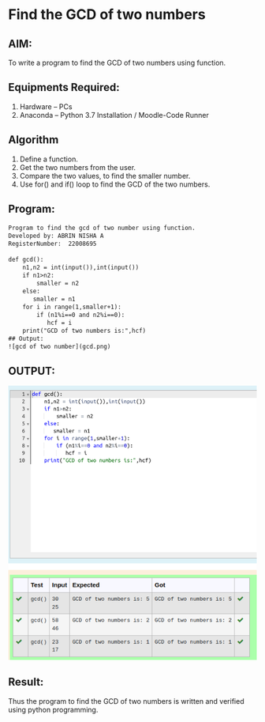 # Find the GCD of two numbers

## AIM:
To write a program to find the GCD of two numbers using function.

## Equipments Required:
1. Hardware – PCs
2. Anaconda – Python 3.7 Installation / Moodle-Code Runner

## Algorithm
1. Define a function.
2. Get the two numbers from the user.
3. Compare the two values, to find the smaller number.
4. Use for() and if() loop to find the GCD of the two numbers.

## Program:
```
Program to find the gcd of two number using function.
Developed by: ABRIN NISHA A
RegisterNumber:  22008695

def gcd():
    n1,n2 = int(input()),int(input())
    if n1>n2:
        smaller = n2
    else:
       smaller = n1
    for i in range(1,smaller+1):
        if (n1%i==0 and n2%i==0):
           hcf = i
    print("GCD of two numbers is:",hcf)
## Output:
![gcd of two number](gcd.png)
```

## OUTPUT:
![](output.png)


## Result:
Thus the program to find the GCD of two numbers is written and verified using python programming.
